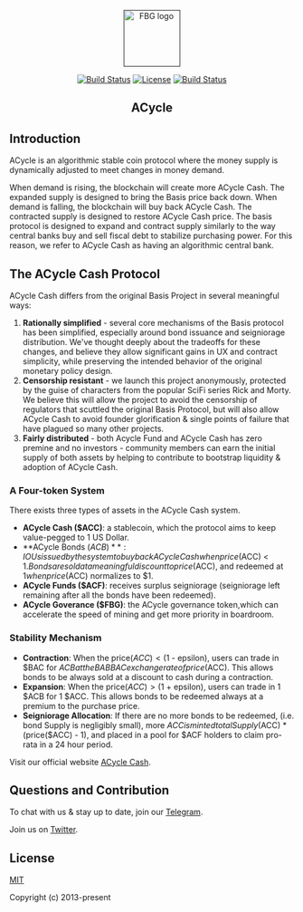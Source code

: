 <p align="center"><a href="" target="_blank" rel="noopener noreferrer"><img width="100" src="./fbg.png" alt="FBG logo"></a></p>

<p align="center">
  <a href="https://circleci.com/gh/vuejs/vue/tree/dev"><img src="https://img.shields.io/circleci/project/github/vuejs/vue/dev.svg?sanitize=true" alt="Build Status"></a>
  <a href="https://www.npmjs.com/package/vue"><img src="https://img.shields.io/npm/l/vue.svg?sanitize=true" alt="License"></a>
  <a href="https://app.saucelabs.com/builds/50f8372d79f743a3b25fb6ca4851ca4c"><img src="https://app.saucelabs.com/buildstatus/vuejs" alt="Build Status"></a>
</p>

<h2 align="center">ACycle</h2>

## Introduction

ACycle is an algorithmic stable coin protocol where the money supply is dynamically adjusted to meet changes in money demand.

When demand is rising, the blockchain will create more ACycle Cash. The expanded supply is designed to bring the Basis price back down.
When demand is falling, the blockchain will buy back ACycle Cash. The contracted supply is designed to restore ACycle Cash price.
The basis protocol is designed to expand and contract supply similarly to the way central banks buy and sell fiscal debt to stabilize purchasing power. For this reason, we refer to ACycle Cash as having an algorithmic central bank.

## The ACycle Cash Protocol

ACycle Cash differs from the original Basis Project in several meaningful ways: 

1. **Rationally simplified** - several core mechanisms of the Basis protocol has been simplified, especially around bond issuance and seigniorage distribution. We've thought deeply about the tradeoffs for these changes, and believe they allow significant gains in UX and contract simplicity, while preserving the intended behavior of the original monetary policy design. 
2. **Censorship resistant** - we launch this project anonymously, protected by the guise of characters from the popular SciFi series Rick and Morty. We believe this will allow the project to avoid the censorship of regulators that scuttled the original Basis Protocol, but will also allow ACycle Cash to avoid founder glorification & single points of failure that have plagued so many other projects. 
3. **Fairly distributed** - both Acycle Fund and ACycle Cash has zero premine and no investors - community members can earn the initial supply of both assets by helping to contribute to bootstrap liquidity & adoption of ACycle Cash. 

### A Four-token System

There exists three types of assets in the ACycle Cash system. 

- **ACycle Cash ($ACC)**: a stablecoin, which the protocol aims to keep value-pegged to 1 US Dollar. 
- **ACycle Bonds ($ACB)**: IOUs issued by the system to buy back ACycle Cash when price($ACC) < $1. Bonds are sold at a meaningful discount to price($ACC), and redeemed at $1 when price($ACC) normalizes to $1. 
- **ACycle Funds ($ACF)**: receives surplus seigniorage (seigniorage left remaining after all the bonds have been redeemed).
- **ACycle Goverance ($FBG)**: the ACycle governance token,which can accelerate the speed of mining and get more priority in boardroom.

### Stability Mechanism

- **Contraction**: When the price($ACC) < ($1 - epsilon), users can trade in $BAC for $ACB at the BABBAC exchange rate of price($ACC). This allows bonds to be always sold at a discount to cash during a contraction.
- **Expansion**: When the price($ACC) > ($1 + epsilon), users can trade in 1 $ACB for 1 $ACC. This allows bonds to be redeemed always at a premium to the purchase price. 
- **Seigniorage Allocation**: If there are no more bonds to be redeemed, (i.e. bond Supply is negligibly small), more $ACC is minted totalSupply($ACC) * (price($ACC) - 1), and placed in a pool for $ACF holders to claim pro-rata in a 24 hour period. 

Visit our official website [ACycle Cash](https://acycle.io).

## Questions and Contribution

To chat with us & stay up to date, join our [Telegram](https://t.me/acycle).

Join us on [Twitter](https://twitter.com/acycleio).

## License

[MIT](https://opensource.org/licenses/MIT)

Copyright (c) 2013-present
